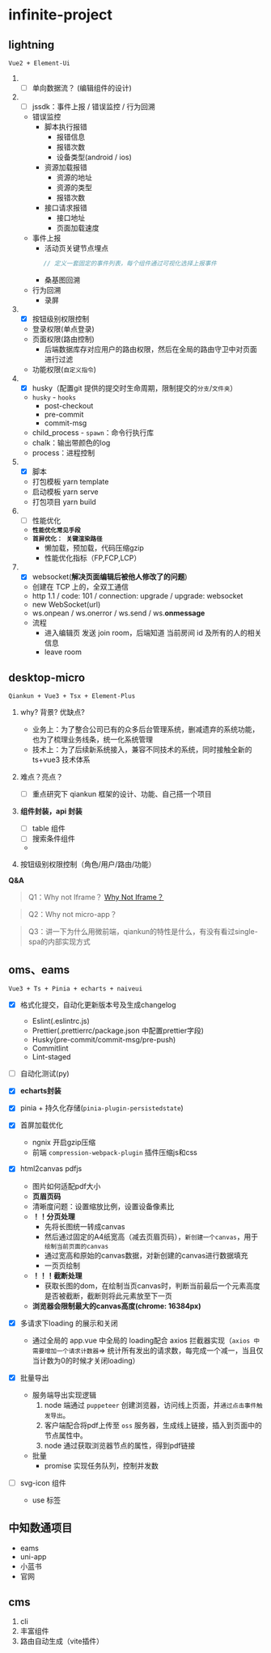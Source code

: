 # infinite-project

## lightning

`Vue2 + Element-Ui`

1. - [ ] 单向数据流？ (编辑组件的设计)

2. - [ ] jssdk：事件上报 / 错误监控 / 行为回溯

	- 错误监控
		- 脚本执行报错
			- 报错信息
			- 报错次数
			- 设备类型(android / ios)
		- 资源加载报错
			- 资源的地址
			- 资源的类型
			- 报错次数
		- 接口请求报错
			- 接口地址
			- 页面加载速度
   - 事件上报
     - 活动页关键节点埋点
      ```js
         // 定义一套固定的事件列表，每个组件通过可视化选择上报事件
      ```
     - 桑基图回溯
   - 行为回溯
     - 录屏

3. - [x] 按钮级别权限控制
   - 登录权限(单点登录)
   - 页面权限(路由控制)
      - 后端数据库存对应用户的路由权限，然后在全局的路由守卫中对页面进行过滤
   - 功能权限(`自定义指令`)

4. - [x] husky（配置git 提供的提交时生命周期，限制提交的`分支`/`文件夹`）
   - `husky` - `hooks`
      - post-checkout
      - pre-commit
      - commit-msg
   - child_process - `spawn`：命令行执行库
   - chalk：输出带颜色的log
   - process：进程控制

5. - [x] 脚本
   - 打包模板 yarn template
   - 启动模板 yarn serve
   - 打包项目 yarn build

6. - [ ] 性能优化
   - **`性能优化常见手段`**
   - **`首屏优化： 关键渲染路径`**
      - 懒加载，预加载，代码压缩gzip
      - 性能优化指标（FP,FCP,LCP）

7. - [x] websocket(**解决页面编辑后被他人修改了的问题**)
   - 创建在 TCP 上的，全双工通信
   - http 1.1 / code: 101 / connection: upgrade / upgrade: websocket
   - new WebSocket(url)
   - ws.onpean / ws.onerror / ws.send / ws.**onmessage**
   - 流程
     - 进入编辑页 发送 join room，后端知道 当前房间 id 及所有的人的相关信息
     - leave room




## desktop-micro

`Qiankun + Vue3 + Tsx + Element-Plus`

1. why? 背景? 优缺点?
   - 业务上：为了整合公司已有的众多后台管理系统，删减遗弃的系统功能，也为了梳理业务线条，统一化系统管理
   - 技术上：为了后续新系统接入，兼容不同技术的系统，同时接触全新的 ts+vue3 技术体系


2. 难点？亮点？
   - [ ] 重点研究下 qiankun 框架的设计、功能、自己搭一个项目

3. **组件封装，api 封装**
   - [ ] table 组件
   - [ ] 搜索条件组件
   - 
4. 按钮级别权限控制（角色/用户/路由/功能）


**Q&A**
> Q1：Why not Iframe？
   [Why Not Iframe？](https://www.yuque.com/kuitos/gky7yw/gesexv)

> Q2：Why not micro-app？

> Q3：讲一下为什么用微前端，qiankun的特性是什么，有没有看过single-spa的内部实现方式




## oms、eams

`Vue3 + Ts + Pinia + echarts + naiveui`

- [x] 格式化提交，自动化更新版本号及生成changelog
   - Eslint(.eslintrc.js)
   - Prettier(.prettierrc/package.json 中配置prettier字段)
   - Husky(pre-commit/commit-msg/pre-push)
   - Commitlint
   - Lint-staged
- [ ] 自动化测试(py)
- [x] **echarts封装**
- [x] pinia + 持久化存储(`pinia-plugin-persistedstate`)
- [x] 首屏加载优化
   - ngnix 开启gzip压缩
   - 前端 `compression-webpack-plugin` 插件压缩js和css
- [x] html2canvas pdfjs
   - 图片如何适配pdf大小
   - **页眉页码**
   - 清晰度问题：设置缩放比例，设置设备像素比
   - **！！分页处理**
      - 先将长图统一转成canvas
      - 然后通过固定的A4纸宽高（减去页眉页码），`新创建一个canvas`，用于`绘制当前页面的canvas`
      - 通过宽高和原始的canvas数据，对新创建的canvas进行数据填充
      - 一页页绘制
   - **！！！截断处理**
      - 获取长图的dom，在绘制当页canvas时，判断当前最后一个元素高度是否被截断，截断则将此元素放至下一页
   - **浏览器会限制最大的canvas高度(chrome: 16384px)** 
- [x] 多请求下loading 的展示和关闭
   - 通过全局的 app.vue 中全局的 loading配合 axios 拦截器实现（`axios 中需要增加一个请求计数器`=> 统计所有发出的请求数，每完成一个减一，当且仅当计数为0的时候才关闭loading） 

- [x] 批量导出
   - 服务端导出实现逻辑
      1. node 端通过 `puppeteer` 创建浏览器，访问线上页面，并`通过点击事件触发导出`。
      2. 客户端配合将pdf上传至 `oss` 服务器，生成线上链接，插入到页面中的节点属性中。
      3. node 通过获取浏览器节点的属性，得到pdf链接
   - 批量
      - promise 实现任务队列，控制并发数

- [ ] svg-icon 组件
   - use 标签

## 中知数通项目
   - eams
   - uni-app
   - 小蓝书
   - 官网

## cms
1. cli
2. 丰富组件
3. 路由自动生成（vite插件）
